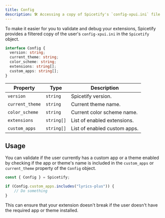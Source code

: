 ```yaml
---
title: Config
description: 🛠️ Accessing a copy of Spicetify's `config-xpui.ini` file inside your extension.
---
```


To make it easier for you to validate and debug your extensions, Spicetify provides a filtered copy of the user's `config-xpui.ini` in the `Spicetify` object.

```ts
interface Config {
  version: string;
  current_theme: string;
  color_scheme: string;
  extensions: string[];
  custom_apps: string[];
}
```

| Property | Type | Description |
| --- | --- | --- |
| `version` | `string` | Spicetify version. |
| `current_theme` | `string` | Current theme name. |
| `color_scheme` | `string` | Current color scheme name. |
| `extensions` | `string[]` | List of enabled extensions. |
| `custom_apps` | `string[]` | List of enabled custom apps. |

## Usage

You can validate if the user currently has a custom app or a theme enabled by checking if the app or theme's name is included in the `custom_apps` or `current_theme` property of the `Config` object.

```ts
const { Config } = Spicetify;

if (Config.custom_apps.includes("lyrics-plus")) {
    // Do something
}
```

This can ensure that your extension doesn't break if the user doesn't have the required app or theme installed.
